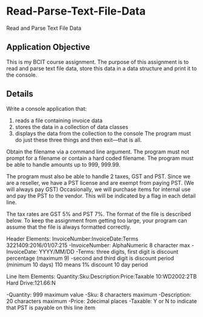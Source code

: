 # Read-Parse-Text-File-Data
Read and Parse Text File Data

## Application Objective
This is my BCIT course assignment. The purpose of this assignment is to read and parse text file data, store this data in a data structure and print it to the console.

## Details
Write a console application that:
1) reads a file containing invoice data
2) stores the data in a collection of data classes
3) displays the data from the collection to the console The program must do just these three things and then exit—that is all.

Obtain the filename via a command line argument. The program must not prompt for a filename or contain a hard coded filename.
The program must be able to handle amounts up to 999, 999.99.

The program must also be able to handle 2 taxes, GST and PST. Since we are a reseller, we have a PST license and are exempt from paying PST. (We will always pay GST) Occasionally, we will purchase items for internal use and pay the PST to the vendor. This will be indicated by a flag in each detail line.

The tax rates are GST 5% and PST 7%.
The format of the file is described below. To keep the assignment from getting too large, your program can assume that the file is always formatted correctly.

Header Elements:
InvoiceNumber:InvoiceDate:Terms
3221409:2016/01/07:215
-InvoiceNumber: AlphaNumeric 8 character max
-InvoiceDate: YYYY/MM/DD
-Terms: three digits, first digit is discount percentage (maximum 9)
-second and third digit is discount period (minimum 10 days)
                          110 means 1% discount 10 day period

Line Item Elements:
Quantity:Sku:Description:Price:Taxable
10:WD2002:2TB Hard Drive:121.66:N

-Quantity: 999 maximum value
-Sku: 8 characters maximum
-Description: 20 characters maximum
-Price: 2decimal places
-Taxable: Y or N to indicate that PST is payable on this line item
